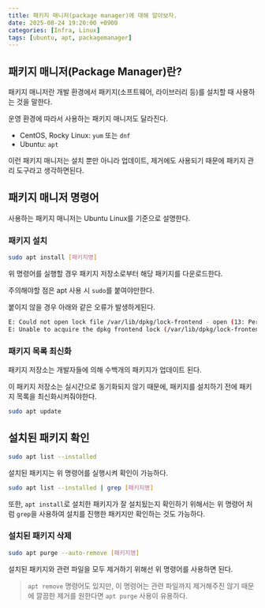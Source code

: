 ```yaml
---
title: 패키지 매니저(package manager)에 대해 알아보자.
date: 2025-08-24 19:20:00 +0900
categories: [Infra, Linux]
tags: [ubuntu, apt, packagemanager]
---
```


## **패키지 매니저(Package Manager)란?**
패키지 매니저란 개발 환경에서 패키지(소프트웨어, 라이브러리 등)를 설치할 때 사용하는 것을 말한다.

운영 환경에 따라서 사용하는 패키지 매니저도 달라진다.
- CentOS, Rocky Linux: `yum` 또는 `dnf`
- Ubuntu: `apt`

이런 패키지 매니저는 설치 뿐만 아니라 업데이트, 제거에도 사용되기 때문에 패키지 관리 도구라고 생각하면된다.

## **패키지 매니저 명령어**

사용하는 패키지 매니저는 Ubuntu Linux를 기준으로 설명한다.

### **패키지 설치**
```bash
sudo apt install [패키지명]
```

위 명령어를 실행할 경우 패키지 저장소로부터 해당 패키지를 다운로드한다.

주의해야할 점은 apt 사용 시 `sudo`를 붙여야만한다.

붙이지 않을 경우 아래와 같은 오류가 발생하게된다.
```bash
E: Could not open lock file /var/lib/dpkg/lock-frontend - open (13: Permission denied)
E: Unable to acquire the dpkg frontend lock (/var/lib/dpkg/lock-frontend), are you root?
```

### **패키지 목록 최신화**

패키지 저장소는 개발자들에 의해 수백개의 패키지가 업데이트 된다.<br>

이 패키지 저장소는 실시간으로 동기화되지 않기 때문에, 패키지를 설치하기 전에 패키지 목록을 최신화시켜줘야한다.

```bash
sudo apt update
```

## **설치된 패키지 확인**
```bash
sudo apt list --installed
```

설치된 패키지는 위 명령어를 실행시켜 확인이 가능하다.

```bash
sudo apt list --installed | grep [패키지명]
```

또한, `apt install`로 설치한 패키지가 잘 설치됬는지 확인하기 위해서는 위 명령어 처럼 `grep`을 사용하여 설치를 진행한 패키지만 확인하는 것도 가능하다.

### **설치된 패키지 삭제**
```bash
sudo apt purge --auto-remove [패키지명]
```

설치된 패키지와 관련 파일을 모두 제거하기 위해선 위 명령어를 사용하면 된다.

> `apt remove` 명령어도 있지만, 이 명령어는 관련 파일까지 제거해주진 않기 때문에 깔끔한 제거를 원한다면 `apt purge` 사용이 유용하다.